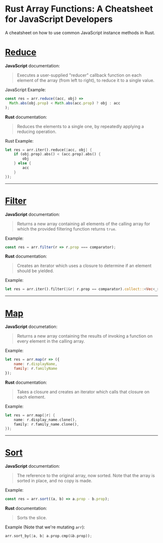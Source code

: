 # Rust Array Functions: A Cheatsheet for JavaScript Developers
A cheatsheet on how to use common JavaScript instance methods in Rust.

# [Reduce](https://github.com/JakenHerman/Rust-Array-Function-Cheatsheet-for-JavaScript-Developers/tree/main/reduce)

**JavaScript** documentation:

> Executes a user-supplied "reducer" callback function on each element of the array (from left to right), to reduce it to a single value.
> 

JavaScript Example:

```jsx
const res = arr.reduce((acc, obj) =>
  Math.abs(obj.prop) < Math.abs(acc.prop) ? obj : acc
);
```

**Rust** documentation:

> Reduces the elements to a single one, by repeatedly applying a reducing operation.
> 

Rust Example:

```rust
let res = arr.iter().reduce(|acc, obj| {
    if (obj.prop).abs() < (acc.prop).abs() {
        obj
    } else {
        acc
    }
});
```

---

# [Filter](https://github.com/JakenHerman/Rust-Array-Function-Cheatsheet-for-JavaScript-Developers/tree/main/filter)

**JavaScript** documentation:

> Returns a new array containing all elements of the calling array for which the provided filtering function returns `true`.
> 

Example:

```jsx
const res = arr.filter(r => r.prop === comparator);
```

**Rust** documentation:

> Creates an iterator which uses a closure to determine if an element should be yielded.
> 

Example:

```rust
let res = arr.iter().filter(|&r| r.prop == comparator).collect::<Vec<_>>();
```

---

# [Map](https://github.com/JakenHerman/Rust-Array-Function-Cheatsheet-for-JavaScript-Developers/tree/main/map)

**JavaScript** documetation:

> Returns a new array containing the results of invoking a function on every element in the calling array.
> 

Example:

```jsx
let res = arr.map(r => ({
    name: r.displayName,
    family: r.familyName
});
```

**Rust** documentation:

> Takes a closure and creates an iterator which calls that closure on each element.
> 

Example:

```rust
let res = arr.map(|r| {
    name: r.display_name.clone(),
    family: r.family_name.clone(),
});
```

---

# [Sort](https://github.com/JakenHerman/Rust-Array-Function-Cheatsheet-for-JavaScript-Developers/tree/main/sort)

**JavaScript** documentation:
> The reference to the original array, now sorted. Note that the array is sorted in place, and no copy is made.
>

Example:

```jsx
const res = arr.sort((a, b) => a.prop - b.prop);
```

**Rust** documentation:

> Sorts the slice.
>

Example (Note that we're mutating `arr`):

```rust
arr.sort_by(|a, b| a.prop.cmp(&b.prop));
```